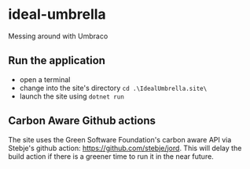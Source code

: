 # ideal-umbrella
Messing around with Umbraco 


## Run the application 

- open a terminal 
- change into the site's directory `cd .\IdealUmbrella.site\`
- launch the site using `dotnet run`


## Carbon Aware Github actions
The site uses the Green Software Foundation's carbon aware API via Stebje's github action: https://github.com/stebje/jord. This will delay the build action if there is a greener time to run it in the near future.